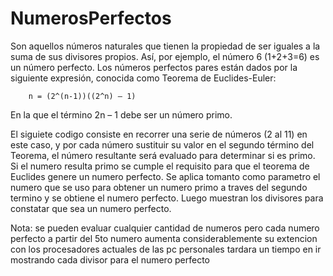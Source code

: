 # NumerosPerfectos

Son aquellos números naturales que tienen la propiedad de ser iguales a la suma de sus divisores propios.
Así, por ejemplo, el número 6 (1+2+3=6) es un número perfecto. Los números perfectos pares están dados 
por la siguiente expresión, conocida como Teorema de Euclides-Euler:

        n = (2^(n-1))((2^n) – 1)

En la que el término 2n – 1 debe ser un número primo.


El siguiete codigo consiste en recorrer una serie de números (2 al 11) en este caso, 
y por cada número sustituir su valor en el segundo término del Teorema, 
el número resultante será evaluado para determinar si es primo. Si el numero resulta
primo se cumple el requisito para que el teorema de Euclides genere un numero perfecto. 
Se aplica tomanto como parametro el numero que se uso para obtener un numero primo a traves
del segundo termino y se obtiene el numero perfecto.
Luego muestran los divisores para constatar que sea un numero perfecto. 

Nota: se pueden evaluar cualquier cantidad de numeros pero cada numero perfecto
a partir del 5to numero aumenta considerablemente su extencion con los procesadores actuales
de las pc personales tardara un tiempo en ir mostrando cada divisor para el numero perfecto
